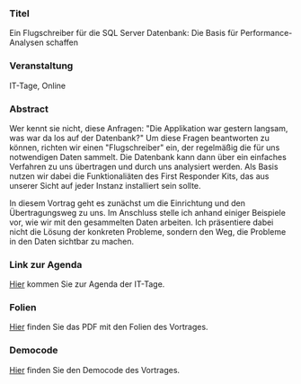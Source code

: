 ### Titel

Ein Flugschreiber für die SQL Server Datenbank: Die Basis für Performance-Analysen schaffen

### Veranstaltung

IT-Tage, Online

### Abstract

Wer kennt sie nicht, diese Anfragen: "Die Applikation war gestern langsam, was war da los auf der Datenbank?" Um diese Fragen beantworten zu können, richten wir einen "Flugschreiber" ein, der regelmäßig die für uns notwendigen Daten sammelt. Die Datenbank kann dann über ein einfaches Verfahren zu uns übertragen und durch uns analysiert werden. Als Basis nutzen wir dabei die Funktionaliäten des First Responder Kits, das aus unserer Sicht auf jeder Instanz installiert sein sollte.

In diesem Vortrag geht es zunächst um die Einrichtung und den Übertragungsweg zu uns. Im Anschluss stelle ich anhand einiger Beispiele vor, wie wir mit den gesammelten Daten arbeiten. Ich präsentiere dabei nicht die Lösung der konkreten Probleme, sondern den Weg, die Probleme in den Daten sichtbar zu machen.

### Link zur Agenda
       
[Hier](https://www.ittage.informatik-aktuell.de/programm/365-2024/ms-sql-server-ein-flugschreiber-fuer-die-datenbank-die-basis-fuer-performance-analysen-schaffen.html) kommen Sie zur Agenda der IT-Tage.

### Folien

[Hier](2024-02-29-IT-Tage-SQL-Server-Flugschreiber.pdf) finden Sie das PDF mit den Folien des Vortrages.

### Democode

[Hier](2024-02-29-IT-Tage-SQL-Server-Flugschreiber.sql) finden Sie den Democode des Vortrages.
